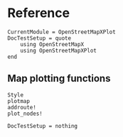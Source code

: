 Reference
=========

```@meta
CurrentModule = OpenStreetMapXPlot
DocTestSetup = quote
    using OpenStreetMapX
	using OpenStreetMapXPlot
end
```

Map plotting functions
----------------------

```@docs
Style
plotmap
addroute!
plot_nodes!
```


```@meta
DocTestSetup = nothing
```
